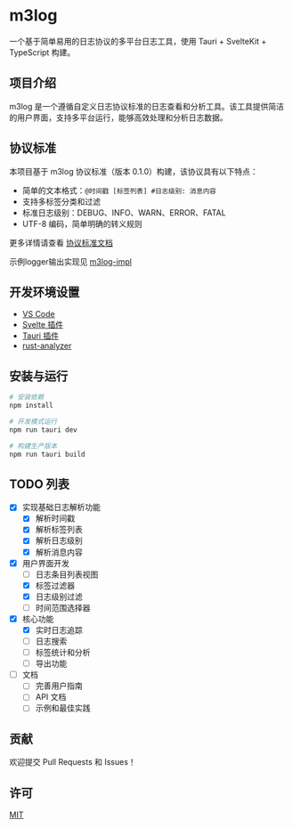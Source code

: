 # m3log

一个基于简单易用的日志协议的多平台日志工具，使用 Tauri + SvelteKit + TypeScript 构建。

## 项目介绍

m3log 是一个遵循自定义日志协议标准的日志查看和分析工具。该工具提供简洁的用户界面，支持多平台运行，能够高效处理和分析日志数据。

## 协议标准

本项目基于 m3log 协议标准（版本 0.1.0）构建，该协议具有以下特点：

- 简单的文本格式：`@时间戳 [标签列表] #日志级别: 消息内容`
- 支持多标签分类和过滤
- 标准日志级别：DEBUG、INFO、WARN、ERROR、FATAL
- UTF-8 编码，简单明确的转义规则

更多详情请查看 [协议标准文档](./v1.md)

示例logger输出实现见 [m3log-impl](https://github.com/sevmeowple/m3log-impl)

## 开发环境设置

- [VS Code](https://code.visualstudio.com/)
- [Svelte 插件](https://marketplace.visualstudio.com/items?itemName=svelte.svelte-vscode)
- [Tauri 插件](https://marketplace.visualstudio.com/items?itemName=tauri-apps.tauri-vscode)
- [rust-analyzer](https://marketplace.visualstudio.com/items?itemName=rust-lang.rust-analyzer)

## 安装与运行

```bash
# 安装依赖
npm install

# 开发模式运行
npm run tauri dev

# 构建生产版本
npm run tauri build
```

## TODO 列表

- [x] 实现基础日志解析功能
  - [x] 解析时间戳
  - [x] 解析标签列表
  - [x] 解析日志级别
  - [x] 解析消息内容

- [x] 用户界面开发
  - [ ] 日志条目列表视图
  - [x] 标签过滤器
  - [x] 日志级别过滤
  - [ ] 时间范围选择器

- [x] 核心功能
  - [x] 实时日志追踪
  - [ ] 日志搜索
  - [ ] 标签统计和分析
  - [ ] 导出功能

- [ ] 文档
  - [ ] 完善用户指南
  - [ ] API 文档
  - [ ] 示例和最佳实践

## 贡献

欢迎提交 Pull Requests 和 Issues！

## 许可

[MIT](LICENSE)

